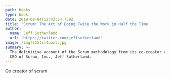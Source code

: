 ```yaml
---
path: books
type: book
date: 2019-08-04T12:43:54.739Z
title: 'Scrum: The Art of Doing Twice the Work in Half the Time'
author:
  name: Jeff Sutherland
  url: 'https://twitter.com/jeffsutherland'
image: /img/515tsl4uozl.jpg
summary: >-
  The definitive account of the Scrum methodology from its co-creator and the
  CEO of Scrum, Inc., Jeff Sutherland.
---
```

Co creator of scrum
